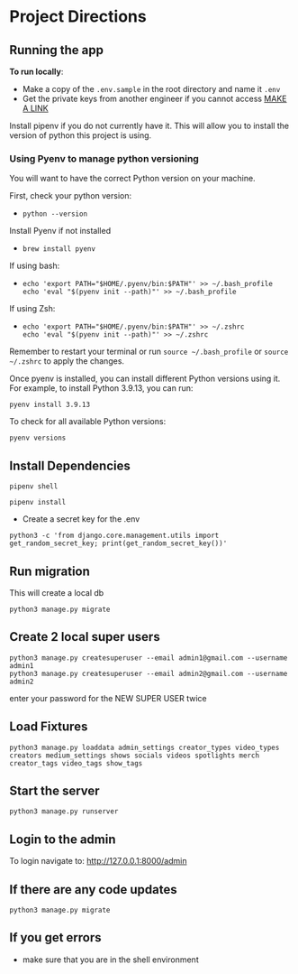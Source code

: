 # Project Directions

## Running the app

**To run locally**:

- Make a copy of the `.env.sample` in the root directory and name it `.env`
- Get the private keys from another engineer if you cannot access [MAKE A LINK]()

Install pipenv if you do not currently have it. This will allow you to install the version of python this project is using.

### Using Pyenv to manage python versioning

You will want to have the correct Python version on your machine.

First, check your python version:
- ```shell
  python --version
  ```
Install Pyenv if not installed
- ```shell
  brew install pyenv
  ```
If using bash:
- ```shell
  echo 'export PATH="$HOME/.pyenv/bin:$PATH"' >> ~/.bash_profile
  echo 'eval "$(pyenv init --path)"' >> ~/.bash_profile
  ```
If using Zsh:
- ```shell
  echo 'export PATH="$HOME/.pyenv/bin:$PATH"' >> ~/.zshrc
  echo 'eval "$(pyenv init --path)"' >> ~/.zshrc
  ```
Remember to restart your terminal or run `source ~/.bash_profile` or `source ~/.zshrc` to apply the changes.

Once pyenv is installed, you can install different Python versions using it. For example, to install Python 3.9.13, you can run:
```shell
pyenv install 3.9.13
```
To check for all available Python versions:
```shell
pyenv versions
```

## Install Dependencies

```shell
pipenv shell
```

```shell
pipenv install
```

- Create a secret key for the .env

```shell
python3 -c 'from django.core.management.utils import get_random_secret_key; print(get_random_secret_key())'
```

## Run migration

This will create a local db

```shell
python3 manage.py migrate
```

## Create 2 local super users

```shell
python3 manage.py createsuperuser --email admin1@gmail.com --username admin1
python3 manage.py createsuperuser --email admin2@gmail.com --username admin2
```
enter your password for the NEW SUPER USER twice

## Load Fixtures
```shell
python3 manage.py loaddata admin_settings creator_types video_types creators medium_settings shows socials videos spotlights merch creator_tags video_tags show_tags
```

## Start the server

```shell
python3 manage.py runserver
```

## Login to the admin

To login navigate to: <http://127.0.0.1:8000/admin>

## If there are any code updates

```shell
python3 manage.py migrate
```

## If you get errors
- make sure that you are in the shell environment
